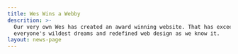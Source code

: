 ```yaml
---
title: Wes Wins a Webby
descrition: >-
  Our very own Wes has created an award winning website. That has exceeded
  everyone's wildest dreams and redefined web design as we know it.
layout: news-page
---
```


